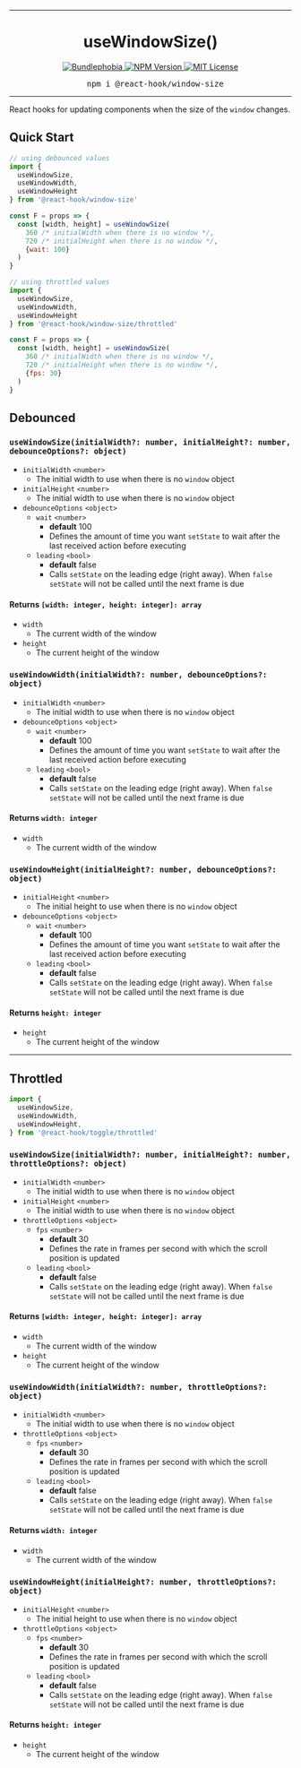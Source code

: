 <hr>
<div align="center">
  <h1 align="center">
    useWindowSize()
  </h1>
</div>

<p align="center">
  <a href="https://bundlephobia.com/result?p=@react-hook/window-size">
    <img alt="Bundlephobia" src="https://img.shields.io/bundlephobia/minzip/@react-hook/window-size?style=for-the-badge&labelColor=24292e">
  </a>
  <!--<a aria-label="Code coverage report" href="https://codecov.io/gh/jaredLunde/react-hook">
    <img alt="Code coverage" src="https://img.shields.io/codecov/c/gh/jaredLunde/react-hook?style=for-the-badge&labelColor=24292e">
  </a>
  <a aria-label="Build status" href="https://travis-ci.org/jaredLunde/react-hook">
    <img alt="Build status" src="https://img.shields.io/travis/jaredLunde/react-hook?style=for-the-badge&labelColor=24292e">
  </a>-->
  <a aria-label="NPM version" href="https://www.npmjs.com/package/@react-hook/window-size">
    <img alt="NPM Version" src="https://img.shields.io/npm/v/@react-hook/window-size?style=for-the-badge&labelColor=24292e">
  </a>
  <a aria-label="License" href="https://jaredlunde.mit-license.org/">
    <img alt="MIT License" src="https://img.shields.io/npm/l/@react-hook/window-size?style=for-the-badge&labelColor=24292e">
  </a>
</p>

<pre align="center">
  npm i @react-hook/window-size
</pre>
<hr>

React hooks for updating components when the size of the `window`
changes.

## Quick Start
```jsx
// using debounced values
import {
  useWindowSize, 
  useWindowWidth, 
  useWindowHeight
} from '@react-hook/window-size'

const F = props => {
  const [width, height] = useWindowSize(
    360 /* initialWidth when there is no window */,
    720 /* initialHeight when there is no window */,
    {wait: 100}
  )
}

// using throttled values
import {
  useWindowSize, 
  useWindowWidth, 
  useWindowHeight
} from '@react-hook/window-size/throttled'

const F = props => {
  const [width, height] = useWindowSize(
    360 /* initialWidth when there is no window */,
    720 /* initialHeight when there is no window */,
    {fps: 30}
  )
}
```

## Debounced
### `useWindowSize(initialWidth?: number, initialHeight?: number, debounceOptions?: object)`
- `initialWidth` `<number>`
  - The initial width to use when there is no `window` object
- `initialHeight` `<number>`
  - The initial width to use when there is no `window` object
- `debounceOptions` `<object>`
  - `wait` `<number>`
    - **default** 100
    - Defines the amount of time you want `setState` to wait after the
      last received action before executing
  - `leading` `<bool>`
    - **default** false
    - Calls `setState` on the leading edge (right away). When `false`
      `setState` will not be called until the next frame is due
  
#### Returns `[width: integer, height: integer]: array`
- `width`
  - The current width of the window
- `height`
  - The current height of the window

### `useWindowWidth(initialWidth?: number, debounceOptions?: object)`
- `initialWidth` `<number>`
  - The initial width to use when there is no `window` object
- `debounceOptions` `<object>`
  - `wait` `<number>`
    - **default** 100
    - Defines the amount of time you want `setState` to wait after the
      last received action before executing
  - `leading` `<bool>`
    - **default** false
    - Calls `setState` on the leading edge (right away). When `false`
      `setState` will not be called until the next frame is due
  
#### Returns `width: integer`
- `width`
  - The current width of the window


### `useWindowHeight(initialHeight?: number, debounceOptions?: object)`
- `initialHeight` `<number>`
  - The initial height to use when there is no `window` object
- `debounceOptions` `<object>`
  - `wait` `<number>`
    - **default** 100
    - Defines the amount of time you want `setState` to wait after the
      last received action before executing
  - `leading` `<bool>`
    - **default** false
    - Calls `setState` on the leading edge (right away). When `false`
      `setState` will not be called until the next frame is due
  
#### Returns `height: integer`
- `height`
  - The current height of the window

----
## Throttled
```js 
import { 
  useWindowSize, 
  useWindowWidth,
  useWindowHeight,
} from '@react-hook/toggle/throttled'
```
### `useWindowSize(initialWidth?: number, initialHeight?: number, throttleOptions?: object)`
- `initialWidth` `<number>`
  - The initial width to use when there is no `window` object
- `initialHeight` `<number>`
  - The initial width to use when there is no `window` object
- `throttleOptions` `<object>`
  - `fps` `<number>`
    - **default** 30
    - Defines the rate in frames per second with which the scroll position
      is updated
  - `leading` `<bool>`
    - **default** false
    - Calls `setState` on the leading edge (right away). When `false`
      `setState` will not be called until the next frame is due
  
#### Returns `[width: integer, height: integer]: array`
- `width`
  - The current width of the window
- `height`
  - The current height of the window

### `useWindowWidth(initialWidth?: number, throttleOptions?: object)`
- `initialWidth` `<number>`
  - The initial width to use when there is no `window` object
- `throttleOptions` `<object>`
  - `fps` `<number>`
    - **default** 30
    - Defines the rate in frames per second with which the scroll position
      is updated
  - `leading` `<bool>`
    - **default** false
    - Calls `setState` on the leading edge (right away). When `false`
      `setState` will not be called until the next frame is due
  
#### Returns `width: integer`
- `width`
  - The current width of the window


### `useWindowHeight(initialHeight?: number, throttleOptions?: object)`
- `initialHeight` `<number>`
  - The initial height to use when there is no `window` object
- `throttleOptions` `<object>`
  - `fps` `<number>`
    - **default** 30
    - Defines the rate in frames per second with which the scroll position
      is updated
  - `leading` `<bool>`
    - **default** false
    - Calls `setState` on the leading edge (right away). When `false`
      `setState` will not be called until the next frame is due
      
#### Returns `height: integer`
- `height`
  - The current height of the window